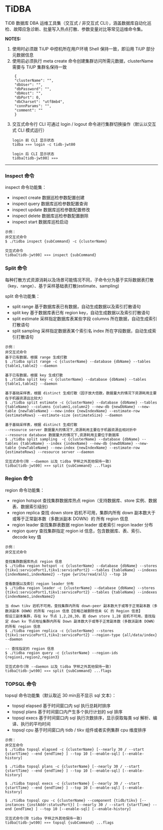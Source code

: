 # TiDBA

TiDB 数据库 DBA 运维工具集（交互式 / 非交互式 CLI），涵盖数据库自动化巡检、故障应急诊断、批量写入热点打散、参数变量对比等常见运维命令集。

**NOTES:**
1. 使用时必须跟 TiUP 中控机所在用户环境 Shell 保持一致，即沿用 TiUP 部分元数据信息
2. 使用前必须执行 meta create 命令创建集群访问所需元数据，clusterName 需要与 TiUP 集群名保持一致
   ```
    {                                     
    "clusterName": "",                   
    "dbUser": "",                        
    "dbPassword": "",                    
    "dbHost": "",                        
    "dbPort": 0,                         
    "dbCharset": "utf8mb4",              
    "connParams": "",                    
    "comment": ""                        
    }   
   ```
3. 交互式命令行 CLI 可通过 login / logout 命令进行集群切换操作（默认以交互式 CLI 模式运行）
    ```
    login 前 CLI 显示状态
    tidba »»» login -c tidb-jwt00

    login 后 CLI 显示状态
    tidba[tidb-jwt00] »»» 
    ```
---

### Inspect 命令

inspect 命令功能集：
- inspect create 数据巡检参数配置创建
- inspect query  数据库巡检参数配置查询
- inspect update 数据库巡检参数配置修改
- inspect delete 数据库巡检参数配置删除
- inspect start 数据库巡检启动
  
```
示例：
非交互式命令
$ ./tidba inspect {subCommand} -c {clusterName}

交互式命令
tidba[tidb-jwt00] »»» inspect {subCommand}
```
### Split 命令

每种打散方式资源消耗以及场景可能情况不同，子命令分为基于实际数据表打散（key、range）、基于采样基础表打散(estimate、sampling)

split 命令功能集：
- split range 基于数据库表已有数据，自动生成数据以及索引打散语句
- split key 基于数据库表已有 region key，自动生成数据以及索引打散语句
- split estimate 采样指定数据库表某些字段 columns 所在数据，自动生成索引打散语句
- split sampling 采样指定数据表某个索引名 index 所在字段数据，自动生成索引打散语句

```
示例：
非交互式命令
基于已有数据，根据 range 生成打散
$ ./tidba split range -c {clusterName} --database {dbName} --tables {table1,table2} --daemon

基于已有数据，根据 key 生成打散
$ ./tidba split key -c {clusterName} --database {dbName} --tables {table1,table2} --daemon

基于基础采样表，根据 distinct 生成打散（因子放大倍数，数据量大的情况下资源耗用主要在于机器资源且比较大）
$ ./tidba split estimate -c {clusterName} --database {dbName} --tables {tableName} --columns {column1,column2} --new-db {newDbName} --new-table {newTableName} --new-index {newIndexName} --estimate-row {estimateRows} --estimate-size {estimateSize} --daemon

基于基础采样表，根据 distinct 生成打散
--resource server 数据量大的情况下,资源耗用主要在于机器资源且相对折中
--resource database 数据量大的情况下,资源耗用主要位于数据库
$ ./tidba split sampling  -c {clusterName} --database {dbName} --tables {tableName} --index {indexName} --new-db {newDbName} --new-table {newTableName} --new-index {newIndexName} --estimate-row {estimateRows} --resource server --daemon

交互式命令(除 --daemon 以及 tidba 字样之外其他保持一致)
tidba[tidb-jwt00] »»» split {subCommand} ...flags
```
### Region 命令

region 命令功能集：
- region hotspot 查找集群数据库热点 region（支持数据库、store 实例、数据表、数据索引级别）
- region replica 查找 down store 宕机不可用，集群内所有 down 副本数大于或等于正常副本数（多数派副本 DOWN）的 所有 region 信息
- region leader  查找集群表数据 region leader 或者索引 region leader 分布
- region query  查找集群指定 region id 信息，包含数据库、表、索引、decode key 值

```
示例：
非交互式命令

查找集群数据库热点 region 信息
$ ./tidba region hotspot -c {clusterName} --database {dbName} --stores {tikv1:servicePort1,tikv1:servicePort2} --tables {tableName} --indexes {indexName1,indexName2} --type {write/read/all} --top 10

查看数据以及索引 region leader 分布
$ ./tidba region leader -c {clusterName} --database {dbName} --stores {tikv1:servicePort1,tikv1:servicePort2} --tables {tableName} --indexes {indexName1,indexName2}

当 down tikv 宕机不可用，查找集群内所有 down-peer 副本数大于或等于正常副本数（多数派副本 DOWN）的所有 region 信息【忽略已被删除但未 GC 的 Region 信息】
假设三副本集群，存在 kv 节点 1,2,28,30，若 down store 1,28 宕机不可用，查找指定 down kv 节点地址集群内所有 Down 副本数大于或等于正常副本数（多数派副本 DOWN）的所有 region 信息
$ ./tidba region replica -c {clusterName} --stores {tikv1:servicePort1,tikv2:servicePort2} --region-type {all/data/index} --daemon

-- 查找指定的 region 信息
$ ./tidba region query -c {clusterName} --region-ids {region1,region2,region3} 

交互式命令(除 --daemon 以及 tidba 字样之外其他保持一致)
tidba[tidb-jwt00] »»» split {subCommand} ...flags
```
### TOPSQL 命令

topsql 命令功能集（默认取近 30 min且不显示 sql 文本）：
- topsql elapsed 基于时间窗口内 sql 执行总耗时排序
- topsql plans 基于时间窗口内产生多个执行计划的 sql 排序
- topsql execs 基于时间窗口内 sql 执行次数排序，显示获取每类 sql 解析、编译、执行的平均时间
- topsql cpu 基于时间窗口内 tidb / tikv 组件或者实例集群 cpu 维度排序

```
示例：
非交互命令
$ ./tidba topsql elapsed -c {clusterName} [--nearly 30 / --start {startTime} --end {endTime} ] --top 10 [--enable-sql] [--enable-history]

$ ./tidba topsql plans -c {clusterName} [--nearly 30 / --start {startTime} --end {endTime} ] --top 10 [--enable-sql] [--enable-history]

$ ./tidba topsql execs -c {clusterName} [--nearly 30 / --start {startTime} --end {endTime} ] --top 10 [--enable-sql] [--enable-history]

$ ./tidba topsql cpu -c {clusterName} --component {tidb/tikv} [--instances {instAddr:statusPort}] [--nearly 30 / --start {startTime} --end {endTime} ] --top 10 [--enable-sql] [--enable-history]

交互式命令(除 tidba 字样之外其他保持一致)
tidba[tidb-jwt00] »»» topsql {subCommand} ...flags
```


